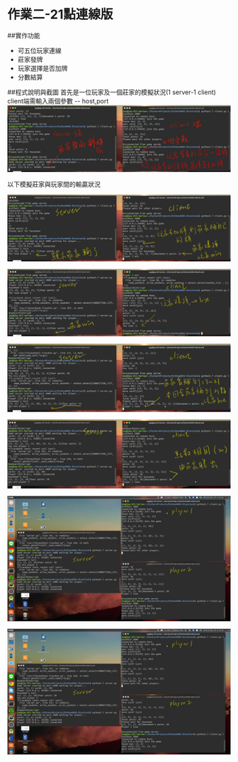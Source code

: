 # 作業二-21點連線版
##實作功能
* 可五位玩家連線
* 莊家發牌
* 玩家選擇是否加牌
* 分數結算

##程式說明與截圖
首先是一位玩家及一個莊家的模擬狀況(1 server-1 client)
client端需輸入兩個參數 -- host,port
![](https://github.com/miyuiki/PythonHW02-BlackJack/blob/master/screenshot/%E6%93%B7%E5%8F%96%E9%81%B8%E5%8F%96%E5%8D%80%E5%9F%9F_001.jpg?raw=true)

以下模擬莊家與玩家間的輸贏狀況

![](https://github.com/miyuiki/PythonHW02-BlackJack/blob/master/screenshot/%E6%93%B7%E5%8F%96%E9%81%B8%E5%8F%96%E5%8D%80%E5%9F%9F_002.jpg?raw=true)

![](https://raw.githubusercontent.com/miyuiki/PythonHW02-BlackJack/master/screenshot/%E6%93%B7%E5%8F%96%E9%81%B8%E5%8F%96%E5%8D%80%E5%9F%9F_003.jpg)

![](https://raw.githubusercontent.com/miyuiki/PythonHW02-BlackJack/master/screenshot/%E6%93%B7%E5%8F%96%E9%81%B8%E5%8F%96%E5%8D%80%E5%9F%9F_004.jpg)

![](https://raw.githubusercontent.com/miyuiki/PythonHW02-BlackJack/master/screenshot/%E6%93%B7%E5%8F%96%E9%81%B8%E5%8F%96%E5%8D%80%E5%9F%9F_005.jpg)

![](https://raw.githubusercontent.com/miyuiki/PythonHW02-BlackJack/master/screenshot/%E5%B7%A5%E4%BD%9C%E5%8D%80%201_006.jpg)

![](https://github.com/miyuiki/PythonHW02-BlackJack/blob/master/screenshot/%E5%B7%A5%E4%BD%9C%E5%8D%80%201_006.jpg?raw=true)